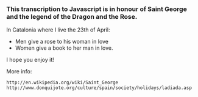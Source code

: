 ### This transcription to Javascript is in honour of Saint George and the legend of the Dragon and the Rose.

In Catalonia where I live the 23th of April:

* Men give a rose to his woman in love
* Women give a book to her man in love.

I hope you enjoy it!

More info:

	http://en.wikipedia.org/wiki/Saint_George
	http://www.donquijote.org/culture/spain/society/holidays/ladiada.asp
